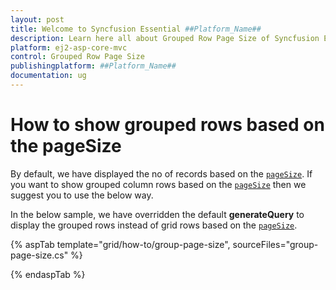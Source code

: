 ```yaml
---
layout: post
title: Welcome to Syncfusion Essential ##Platform_Name##
description: Learn here all about Grouped Row Page Size of Syncfusion Essential ##Platform_Name## widgets based on HTML5 and jQuery.
platform: ej2-asp-core-mvc
control: Grouped Row Page Size
publishingplatform: ##Platform_Name##
documentation: ug
---
```



# How to show grouped rows based on the pageSize

By default, we have displayed the no of records based on the [`pageSize`](https://help.syncfusion.com/cr/aspnetcore-js2/Syncfusion.EJ2.Grids.GridPageSettings.html#Syncfusion_EJ2_Grids_GridPageSettings_PageSize). If you want to show grouped column rows based on the [`pageSize`](https://help.syncfusion.com/cr/aspnetcore-js2/Syncfusion.EJ2.Grids.GridPageSettings.html#Syncfusion_EJ2_Grids_GridPageSettings_PageSize) then we suggest you to use the below way.

In the below sample, we have overridden the default **generateQuery** to display the grouped rows instead of grid rows based on the [`pageSize`](https://help.syncfusion.com/cr/aspnetcore-js2/Syncfusion.EJ2.Grids.GridPageSettings.html#Syncfusion_EJ2_Grids_GridPageSettings_PageSize).

{% aspTab template="grid/how-to/group-page-size", sourceFiles="group-page-size.cs" %}

{% endaspTab %}